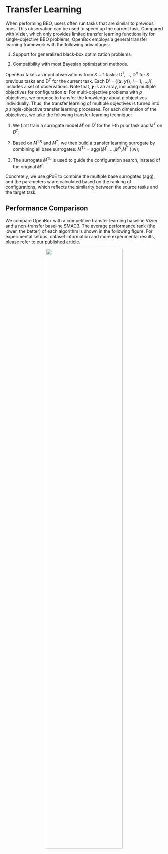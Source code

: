 # Transfer Learning

When performing BBO, users often run tasks that are similar to
previous ones. This observation can be used to speed up the current task.
Compared with Vizier, which only provides limited transfer learning
functionality for single-objective BBO problems, OpenBox employs
a general transfer learning framework with the following
advantages:

1) Support for generalized black-box optimization problems;

2) Compatibility with most Bayesian optimization methods.

OpenBox takes as input observations from 𝐾 + 1 tasks: D<sup>1</sup>, ...,
D<sup>𝐾</sup> for 𝐾 previous tasks and D<sup>𝑇</sup> for the current task. 
Each D<sup>𝑖</sup> = {(𝒙, 𝒚)},
𝑖 = 1, ...,𝐾, includes a set of observations. Note that,
𝒚 is an array, including multiple objectives for configuration 𝒙.
For multi-objective problems with 𝑝 objectives, we propose to
transfer the knowledge about 𝑝 objectives individually. Thus, the
transfer learning of multiple objectives is turned into 𝑝 single-objective
transfer learning processes. For each dimension of the
objectives, we take the following transfer-learning technique:

1) We first train a surrogate model 𝑀<sup>𝑖</sup> on 𝐷<sup>𝑖</sup> for the 𝑖-th prior task
and 𝑀<sup>𝑇</sup> on 𝐷<sup>𝑇</sup>; 

2) Based on 𝑀<sup>1:𝐾</sup> and 𝑀<sup>𝑇</sup>, we then build a transfer learning surrogate by combining all base surrogates:
𝑀<sup>TL</sup> = agg({𝑀<sup>1</sup>, ...,𝑀<sup>𝐾</sup>,𝑀<sup>𝑇</sup> };w);

3) The surrogate 𝑀<sup>TL</sup> is used to guide the configuration search,
instead of the original 𝑀<sup>𝑇</sup>. 

Concretely, we use gPoE to combine the multiple base surrogates (agg), 
and the parameters w are calculated based on the ranking of configurations, 
which reflects the similarity between the source tasks and the target task.


## Performance Comparison
We compare OpenBox with a competitive transfer learning baseline Vizier and a non-transfer baseline SMAC3. 
The average performance rank (the lower, the better) of each algorithm is shown in the following figure. 
For experimental setups, dataset information and more experimental results, please refer to our [published article]().


<p align="center">
<img src="https://raw.githubusercontent.com/thomas-young-2013/open-box/master/docs/imgs/tl_lightgbm_75_rank_result.svg" width="70%">
</p>
